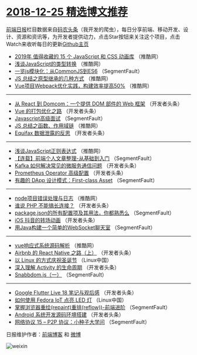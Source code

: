 # [2018-12-25 精选博文推荐](https://toutiao.qdkfweb.cn/date/2018/12/25)

[前端日报](https://qdkfweb.cn/c/news)栏目数据来自[码农头条](https://toutiao.qdkfweb.cn/)（我开发的爬虫），每日分享前端、移动开发、设计、资源和资讯等，为开发者提供动力，点击Star按钮来关注这个项目，点击Watch来收听每日的更新[Github主页](https://github.com/kujian/frontendDaily)
* [2019年 值得收藏的 15 个 JavaScript 和 CSS 动画库](https://toutiao.qdkfweb.cn/95739.html) （推酷网）
* [浅谈JavaScript的类型转换](https://toutiao.qdkfweb.cn/95738.html) （推酷网）
* [一览js模块化：从CommonJS到ES6](https://toutiao.qdkfweb.cn/95676.html) （SegmentFault）
* [JS 总结之原型继承的几种方式](https://toutiao.qdkfweb.cn/95726.html) （推酷网）
* [Vue项目Webpack优化实践，构建效率提高50%](https://toutiao.qdkfweb.cn/95737.html) （推酷网）

***
* [从 React 到 Domcom：一个提供 DOM 部件的 Web 框架](https://toutiao.qdkfweb.cn/95688.html) （开发者头条）
* [Vue 的打包优化之路](https://toutiao.qdkfweb.cn/95680.html) （开发者头条）
* [Javascript高级面试](https://toutiao.qdkfweb.cn/95663.html) （SegmentFault）
* [JS 总结之函数、作用域链](https://toutiao.qdkfweb.cn/95730.html) （推酷网）
* [Equifax 数据泄露的反思](https://toutiao.qdkfweb.cn/95698.html) （开发者头条）

***
* [浅谈JavaScript正则表达式](https://toutiao.qdkfweb.cn/95735.html) （推酷网）
* [【连载】前端个人文章整理-从基础到入门](https://toutiao.qdkfweb.cn/95669.html) （SegmentFault）
* [Kafka 如何解决常见的微服务通信问题](https://toutiao.qdkfweb.cn/95683.html) （开发者头条）
* [Prometheus Operator 高级配置](https://toutiao.qdkfweb.cn/95694.html) （开发者头条）
* [有趣的 DApp 设计模式：First-class Asset](https://toutiao.qdkfweb.cn/95672.html) （SegmentFault）

***
* [node项目错误处理与日志](https://toutiao.qdkfweb.cn/95728.html) （推酷网）
* [谁说 PHP 不能搞长连接？](https://toutiao.qdkfweb.cn/95684.html) （开发者头条）
* [package.json的所有配置项及其用法，你都熟悉么](https://toutiao.qdkfweb.cn/95662.html) （SegmentFault）
* [iOS 抖音的转场动画](https://toutiao.qdkfweb.cn/95695.html) （开发者头条）
* [用Java构建一个简单的WebSocket聊天室](https://toutiao.qdkfweb.cn/95673.html) （SegmentFault）

***
* [vue响应式系统源码解析](https://toutiao.qdkfweb.cn/95729.html) （推酷网）
* [Airbnb 的 React Native 之路（上）](https://toutiao.qdkfweb.cn/95685.html) （开发者头条）
* [以 Linux 的方式庆祝圣诞节](https://toutiao.qdkfweb.cn/95757.html) （Linux中国）
* [深入理解 Activity 的生命周期](https://toutiao.qdkfweb.cn/95696.html) （开发者头条）
* [Snabbdom.js（一）](https://toutiao.qdkfweb.cn/95674.html) （SegmentFault）

***
* [Google Flutter Live 18 笔记与观后感](https://toutiao.qdkfweb.cn/95686.html) （开发者头条）
* [如何使用 Fedora IoT 点亮 LED 灯](https://toutiao.qdkfweb.cn/95758.html) （Linux中国）
* [掌握浏览器重绘(repaint)重排(reflow))-前端进阶](https://toutiao.qdkfweb.cn/95664.html) （SegmentFault）
* [Android 系统开发源码环境搭建](https://toutiao.qdkfweb.cn/95697.html) （开发者头条）
* [网络协议 15 &#8211; P2P 协议：小种子大学问](https://toutiao.qdkfweb.cn/95675.html) （SegmentFault）

日报维护作者：[前端博客](https://qdkfweb.cn/) 和 [微博](https://qdkfweb.cn/go/weibo)

![weixin](https://user-images.githubusercontent.com/3055447/38468989-651132ac-3b80-11e8-8e6b-15122322a9d7.png)